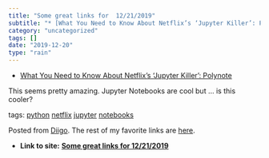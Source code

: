 ```yaml
---
title: "Some great links for  12/21/2019"
subtitle: "* [What You Need to Know About Netflix’s ‘Jupyter Killer’: Polynote ](<https://towardsdatascience.co..."
category: "uncategorized"
tags: []
date: "2019-12-20"
type: "rain"
---
```

* [What You Need to Know About Netflix’s ‘Jupyter Killer’: Polynote ](<https://towardsdatascience.com/what-you-need-to-know-about-netflixs-jupyter-killer-polynote-dbe7106145f5>)

This seems pretty amazing. Jupyter Notebooks are cool but … is this cooler?

tags: [python](<https://www.diigo.com/user/pitosalas/python>)
[netflix](<https://www.diigo.com/user/pitosalas/netflix>)
[jupyter](<https://www.diigo.com/user/pitosalas/jupyter>)
[notebooks](<https://www.diigo.com/user/pitosalas/notebooks>)

Posted from [Diigo](<https://www.diigo.com>). The rest of my favorite links
are [here](<https://www.diigo.com/user/pitosalas>).


* **Link to site:** **[Some great links for  12/21/2019](None)**